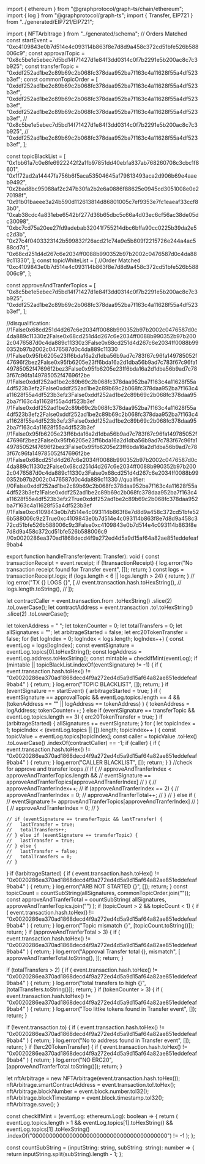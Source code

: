 import { ethereum } from "@graphprotocol/graph-ts/chain/ethereum";
import { log } from "@graphprotocol/graph-ts";
import { Transfer, EIP721 } from "../generated/EIP721/EIP721";

import { NFTArbitrage } from "../generated/schema";
// Orders Matched
const startEvent =
  "0xc4109843e0b7d514e4c093114b863f8e7d8d9a458c372cd51bfe526b588006c9";
const approvalTopic =
  "0x8c5be1e5ebec7d5bd14f71427d1e84f3dd0314c0f7b2291e5b200ac8c7c3b925";
const transferTopic =
  "0xddf252ad1be2c89b69c2b068fc378daa952ba7f163c4a11628f55a4df523b3ef";
const commonTopicOrder = [
  "0xddf252ad1be2c89b69c2b068fc378daa952ba7f163c4a11628f55a4df523b3ef",
  "0xddf252ad1be2c89b69c2b068fc378daa952ba7f163c4a11628f55a4df523b3ef",
  "0xddf252ad1be2c89b69c2b068fc378daa952ba7f163c4a11628f55a4df523b3ef",
  // "0x8c5be1e5ebec7d5bd14f71427d1e84f3dd0314c0f7b2291e5b200ac8c7c3b925",
  // "0xddf252ad1be2c89b69c2b068fc378daa952ba7f163c4a11628f55a4df523b3ef",
];

const topicBlackList = [
  "0x1bb61a7c0e8fe6922242f2a1fb97851dd40ebfa837ab768260708c3cbc1f8601",
  "0x1f72ad2a14447fa756b6f5aca53504645af79813493aca2d906b69e4aaeb9492",
  "0x2bad8bc95088af2c247b30fa2b2e6a0886f88625e0945cd3051008e0e270198f",
  "0x91b01baeee3a24b590d112613814d86801005c7ef9353e7fc1eaeaf33ccf83b0",
  "0xab38cdc4a831ebe6542bf277d36b65dbc5c66a4d03ec6cf56ac38de05dc30098",
  "0xbc7cd75a20ee27fd9adebab32041f755214dbc6bffa90cc0225b39da2e5c2d3b",
  "0x27c4f0403323142b599832f26acd21c74a9e5b809f2215726e244a4ac588cd7d",
  "0x68cd251d4d267c6e2034ff0088b990352b97b2002c0476587d0c4da889c11330",
];
const topicWhiteList = [
  //Order Matched
  "0xc4109843e0b7d514e4c093114b863f8e7d8d9a458c372cd51bfe526b588006c9",
];

const approveAndTranferTopics = [
  "0x8c5be1e5ebec7d5bd14f71427d1e84f3dd0314c0f7b2291e5b200ac8c7c3b925",
  "0xddf252ad1be2c89b69c2b068fc378daa952ba7f163c4a11628f55a4df523b3ef",
];

//disqualification:
//1False0x68cd251d4d267c6e2034ff0088b990352b97b2002c0476587d0c4da889c11330z2False0x68cd251d4d267c6e2034ff0088b990352b97b2002c0476587d0c4da889c11330z3False0x68cd251d4d267c6e2034ff0088b990352b97b2002c0476587d0c4da889c11330
//1False0x95fb6205e23ff6bda16a2d1dba56b9ad7c783f67c96fa149785052f47696f2bez2False0x95fb6205e23ff6bda16a2d1dba56b9ad7c783f67c96fa149785052f47696f2bez3False0x95fb6205e23ff6bda16a2d1dba56b9ad7c783f67c96fa149785052f47696f2be
//1False0xddf252ad1be2c89b69c2b068fc378daa952ba7f163c4a11628f55a4df523b3efz2False0xddf252ad1be2c89b69c2b068fc378daa952ba7f163c4a11628f55a4df523b3efz3False0xddf252ad1be2c89b69c2b068fc378daa952ba7f163c4a11628f55a4df523b3ef
//1False0xddf252ad1be2c89b69c2b068fc378daa952ba7f163c4a11628f55a4df523b3efz2False0xddf252ad1be2c89b69c2b068fc378daa952ba7f163c4a11628f55a4df523b3efz3False0xddf252ad1be2c89b69c2b068fc378daa952ba7f163c4a11628f55a4df523b3ef
//1False0x95fb6205e23ff6bda16a2d1dba56b9ad7c783f67c96fa149785052f47696f2bez2False0x95fb6205e23ff6bda16a2d1dba56b9ad7c783f67c96fa149785052f47696f2bez3False0x95fb6205e23ff6bda16a2d1dba56b9ad7c783f67c96fa149785052f47696f2be
//1False0x68cd251d4d267c6e2034ff0088b990352b97b2002c0476587d0c4da889c11330z2False0x68cd251d4d267c6e2034ff0088b990352b97b2002c0476587d0c4da889c11330z3False0x68cd251d4d267c6e2034ff0088b990352b97b2002c0476587d0c4da889c11330
//qualifier:
//0False0xddf252ad1be2c89b69c2b068fc378daa952ba7f163c4a11628f55a4df523b3efz1False0xddf252ad1be2c89b69c2b068fc378daa952ba7f163c4a11628f55a4df523b3efz2True0xddf252ad1be2c89b69c2b068fc378daa952ba7f163c4a11628f55a4df523b3ef
//1False0xc4109843e0b7d514e4c093114b863f8e7d8d9a458c372cd51bfe526b588006c9z2True0xc4109843e0b7d514e4c093114b863f8e7d8d9a458c372cd51bfe526b588006c9z3False0xc4109843e0b7d514e4c093114b863f8e7d8d9a458c372cd51bfe526b588006c9
//0x0020286ea370ad1868decd4f9a272ed4d5a9d15af64a82ae851eddefeaf9bab4

export function handleTransfer(event: Transfer): void {
  const transactionReceipt = event.receipt;
  if (!transactionReceipt) {
    log.error("No transaction receipt found for Transfer event", []);
    return;
  }
  const logs = transactionReceipt.logs;
  if (logs.length < 6 || logs.length > 24) {
    return;
  }
  // log.error("TX {} LOGS {}", [
  //   event.transaction.hash.toHexString(),
  //   logs.length.toString(),
  // ]);

  let contractCaller = event.transaction.from
    .toHexString()
    .slice(2)
    .toLowerCase();
  let contractAddress = event.transaction
    .to!.toHexString()
    .slice(2)
    .toLowerCase();

  let tokenAddress = " ";
  let tokenCounter = 0;
  let totalTransfers = 0;
  let allSignatures = "";
  let arbitrageStarted = false;
  let erc20TokenTransfer = false;
  for (let logIndex = 0; logIndex < logs.length; logIndex++) {
    const eventLog = logs[logIndex];
    const eventSignature = eventLog.topics[0].toHexString();
    const logAddress = eventLog.address.toHexString();
    const mintable = checkIfMint(eventLog);
    if (mintable || topicBlackList.indexOf(eventSignature) != -1) {
      if (
        event.transaction.hash.toHex() !=
        "0x0020286ea370ad1868decd4f9a272ed4d5a9d15af64a82ae851eddefeaf9bab4"
      ) {
        return;
      }
      log.error("TOPIC BLACKLIST", []);
      return;
    }
    if (eventSignature == startEvent) {
      arbitrageStarted = true;
    }
    if (
      eventSignature == approvalTopic &&
      eventLog.topics.length == 4 &&
      (tokenAddress == "" || logAddress == tokenAddress)
    ) {
      tokenAddress = logAddress;
      tokenCounter++;
    } else if (eventSignature == transferTopic && eventLog.topics.length == 3) {
      erc20TokenTransfer = true;
    }
    if (arbitrageStarted) {
      allSignatures += eventSignature;
    }
    for (
      let topicIndex = 1;
      topicIndex < (eventLog.topics || []).length;
      topicIndex++
    ) {
      const topicValue = eventLog.topics[topicIndex];
      const caller =
        topicValue
          .toHex()
          .toLowerCase()
          .indexOf(contractCaller) == -1;
      if (caller) {
        if (
          event.transaction.hash.toHex() !=
          "0x0020286ea370ad1868decd4f9a272ed4d5a9d15af64a82ae851eddefeaf9bab4"
        ) {
          return;
        }
        log.error("CALLER BLACKLIST", []);
        return;
      }
    }
    //check for approve and transfer loops
    // if (
    //   approveAndTranferIndex < approveAndTranferTopics.length &&
    //   eventSignature == approveAndTranferTopics[approveAndTranferIndex]
    // ) {
    //   approveAndTranferIndex++;
    //   if (approveAndTranferIndex == 2) {
    //     approveAndTranferIndex = 0;
    //     approveAndTranferTotal++;
    //   }
    // } else if (
    //   eventSignature != approveAndTranferTopics[approveAndTranferIndex]
    // ) {
    //   approveAndTranferIndex = 0;
    // }

    // if (eventSignature == transferTopic && lastTransfer) {
    //   lastTransfer = true;
    //   totalTransfers++;
    // } else if (eventSignature == transferTopic) {
    //   lastTransfer = true;
    // } else {
    //   lastTransfer = false;
    //   totalTransfers = 0;
    // }
  }
  if (!arbitrageStarted) {
    if (
      event.transaction.hash.toHex() !=
      "0x0020286ea370ad1868decd4f9a272ed4d5a9d15af64a82ae851eddefeaf9bab4"
    ) {
      return;
    }
    log.error("ARB NOT STARTED {}", []);
    return;
  }
  const topicCount = countSubString(allSignatures, commonTopicOrder.join(""));
  const approveAndTranferTotal = countSubString(
    allSignatures,
    approveAndTranferTopics.join("")
  );
  if (topicCount > 2 && topicCount < 1) {
    if (
      event.transaction.hash.toHex() !=
      "0x0020286ea370ad1868decd4f9a272ed4d5a9d15af64a82ae851eddefeaf9bab4"
    ) {
      return;
    }
    log.error("Topic  mismatch {}", [topicCount.toString()]);
    return;
  }
  if (approveAndTranferTotal > 3) {
    if (
      event.transaction.hash.toHex() !=
      "0x0020286ea370ad1868decd4f9a272ed4d5a9d15af64a82ae851eddefeaf9bab4"
    ) {
      return;
    }
    log.error("Approval Transfer total {}, mismatch", [
      approveAndTranferTotal.toString(),
    ]);
    return;
  }

  if (totalTransfers > 2) {
    if (
      event.transaction.hash.toHex() !=
      "0x0020286ea370ad1868decd4f9a272ed4d5a9d15af64a82ae851eddefeaf9bab4"
    ) {
      return;
    }
    log.error("total transfers to high {}", [totalTransfers.toString()]);
    return;
  }
  if (tokenCounter > 3) {
    if (
      event.transaction.hash.toHex() !=
      "0x0020286ea370ad1868decd4f9a272ed4d5a9d15af64a82ae851eddefeaf9bab4"
    ) {
      return;
    }
    log.error("Too littke tokens found in Transfer event", []);
    return;
  }

  if (!event.transaction.to) {
    if (
      event.transaction.hash.toHex() !=
      "0x0020286ea370ad1868decd4f9a272ed4d5a9d15af64a82ae851eddefeaf9bab4"
    ) {
      return;
    }
    log.error("No to address found in Transfer event", []);
    return;
  }
  if (!erc20TokenTransfer) {
    if (
      event.transaction.hash.toHex() !=
      "0x0020286ea370ad1868decd4f9a272ed4d5a9d15af64a82ae851eddefeaf9bab4"
    ) {
      return;
    }
    log.error("NO ERC20", [approveAndTranferTotal.toString()]);
    return;
  }

  let nftArbitrage = new NFTArbitrage(event.transaction.hash.toHex());
  nftArbitrage.smartContractAddress = event.transaction.to!.toHex();
  nftArbitrage.blockNumber = event.block.number.toI32();
  nftArbitrage.blockTimestamp = event.block.timestamp.toI32();
  nftArbitrage.save();
}

const checkIfMint = (eventLog: ethereum.Log): boolean => {
  return (
    eventLog.topics.length > 1 &&
    eventLog.topics[1].toHexString() &&
    eventLog.topics[1]
      .toHexString()
      .indexOf("0000000000000000000000000000000000000000") != -1
  );
};

const countSubString = (inputString: string, subString: string): number => {
  return inputString.split(subString).length - 1;
};
